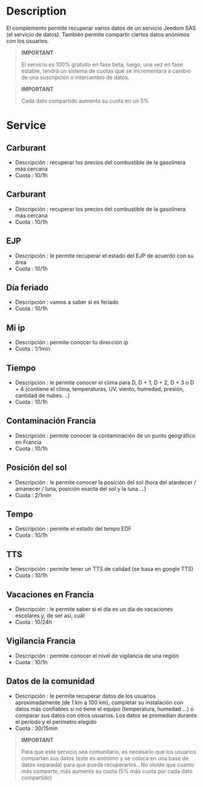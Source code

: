 # Description

El complemento permite recuperar varios datos de un servicio Jeedom SAS (el servicio de datos). También permite compartir ciertos datos anónimos con los usuarios.

>**IMPORTANT**
>
> El servicio es 100% gratuito en fase beta, luego, una vez en fase estable, tendrá un sistema de cuotas que se incrementará a cambio de una suscripción o intercambio de datos.

>**IMPORTANT**
>
>Cada dato compartido aumenta su cuota en un 5%


# Service

## Carburant

- Descripción : recuperar los precios del combustible de la gasolinera más cercana
- Cuota : 10/1h

## Carburant

- Descripción : recuperar los precios del combustible de la gasolinera más cercana
- Cuota : 10/1h

## EJP

- Descripción : le permite recuperar el estado del EJP de acuerdo con su área
- Cuota : 10/1h

## Día feriado

- Descripción : vamos a saber si es feriado
- Cuota : 10/1h

## Mi ip

- Descripción : permite conocer tu dirección ip
- Cuota : 1/1min

## Tiempo

- Descripción : le permite conocer el clima para D, D + 1, D + 2, D + 3 o D + 4 (contiene el clima, temperaturas, UV, viento, humedad, presión, cantidad de nubes. ..)
- Cuota : 10/1h

## Contaminación Francia

- Descripción : permite conocer la contaminación de un punto geográfico en Francia
- Cuota : 10/1h

## Posición del sol

- Descripción : le permite conocer la posición del sol (hora del atardecer / amanecer / luna, posición exacta del sol y la luna ...)
- Cuota : 2/1min

## Tempo

- Descripción : permite el estado del tempo EDF
- Cuota : 10/1h

## TTS

- Descripción : permite tener un TTS de calidad (se basa en google TTS)
- Cuota : 10/1h

## Vacaciones en Francia

- Descripción : le permite saber si el día es un día de vacaciones escolares y, de ser así, cuál
- Cuota : 10/24h

## Vigilancia Francia

- Descripción : permite conocer el nivel de vigilancia de una región
- Cuota : 10/1h

## Datos de la comunidad

- Descripción : le permite recuperar datos de los usuarios aproximadamente (de 1 km a 100 km), completar su instalación con datos más confiables si no tiene el equipo (temperatura, humedad ...) o comparar sus datos con otros usuarios. Los datos se promedian durante el período y el perímetro elegido
- Cuota : 30/15min

>**IMPORTANT**
>
>Para que este servicio sea comunitario, es necesario que los usuarios compartan sus datos (este es anónimo y se coloca en una base de datos separada) para que pueda recuperarlos.. No olvide que cuanto más comparte, más aumenta su cuota (5% más cuota por cada dato compartido)
